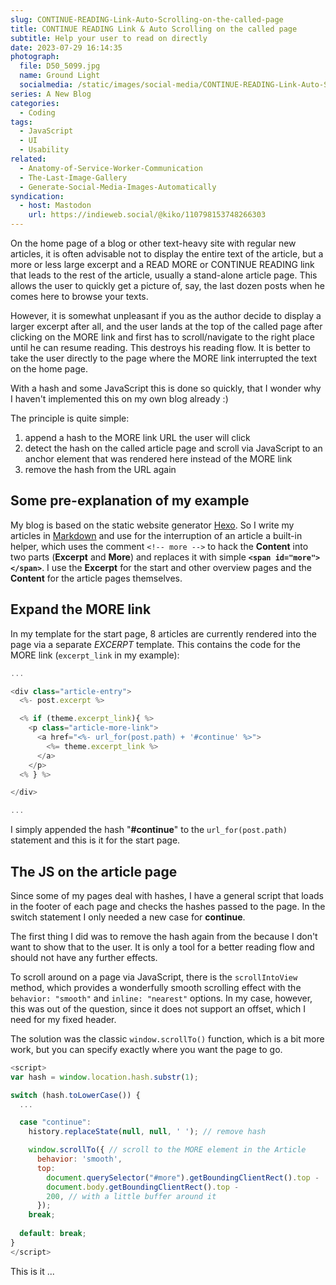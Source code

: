 ```yaml
---
slug: CONTINUE-READING-Link-Auto-Scrolling-on-the-called-page
title: CONTINUE READING Link & Auto Scrolling on the called page
subtitle: Help your user to read on directly
date: 2023-07-29 16:14:35
photograph:
  file: D50_5099.jpg
  name: Ground Light
  socialmedia: /static/images/social-media/CONTINUE-READING-Link-Auto-Scrolling-on-the-called-page.png
series: A New Blog
categories:
  - Coding
tags:
  - JavaScript
  - UI
  - Usability
related:
  - Anatomy-of-Service-Worker-Communication
  - The-Last-Image-Gallery
  - Generate-Social-Media-Images-Automatically
syndication:
  - host: Mastodon
    url: https://indieweb.social/@kiko/110798153748266303
---
```


On the home page of a blog or other text-heavy site with regular new articles, it is often advisable not to display the entire text of the article, but a more or less large excerpt and a READ MORE or CONTINUE READING link that leads to the rest of the article, usually a stand-alone article page. This allows the user to quickly get a picture of, say, the last dozen posts when he comes here to browse your texts.

However, it is somewhat unpleasant if you as the author decide to display a larger excerpt after all, and the user lands at the top of the called page after clicking on the MORE link and first has to scroll/navigate to the right place until he can resume reading. This destroys his reading flow. It is better to take the user directly to the page where the MORE link interrupted the text on the home page.

With a hash and some JavaScript this is done so quickly, that I wonder why I haven't implemented this on my own blog already :)

<!-- more -->

The principle is quite simple:

1. append a hash to the MORE link URL the user will click
2. detect the hash on the called article page and scroll via JavaScript to an anchor element that was rendered here instead of the MORE link
3. remove the hash from the URL again

## Some pre-explanation of my example

My blog is based on the static website generator [Hexo](https://hexo.io). So I write my articles in [Markdown](https://en.wikipedia.org/wiki/Markdown) and use for the interruption of an article a built-in helper, which uses the comment ``<!-- more -->`` to hack the **Content** into two parts (**Excerpt** and **More**) and replaces it with simple **``<span id="more"></span>``**. I use the **Excerpt** for the start and other overview pages and the **Content** for the article pages themselves.

## Expand the MORE link

In my template for the start page, 8 articles are currently rendered into the page via a separate *EXCERPT* template. This contains the code for the MORE link (``excerpt_link`` in my example):

```js ../layout/partial/excerpt.ejs
...

<div class="article-entry">
  <%- post.excerpt %>

  <% if (theme.excerpt_link){ %>
    <p class="article-more-link">
      <a href="<%- url_for(post.path) + '#continue' %>">
        <%= theme.excerpt_link %>
      </a>
    </p>
  <% } %>

</div>

...
```

I simply appended the hash "**&#35;continue**" to the ``url_for(post.path)`` statement and this is it for the start page.

## The JS on the article page

Since some of my pages deal with hashes, I have a general script that loads in the footer of each page and checks the hashes passed to the page. In the switch statement I only needed a new case for **continue**.

The first thing I did was to remove the hash again from the because I don't want to show that to the user. It is only a tool for a better reading flow and should not have any further effects.

To scroll around on a page via JavaScript, there is the ``scrollIntoView`` method, which provides a wonderfully smooth scrolling effect with the ``behavior: "smooth"`` and ``inline: "nearest"`` options. In my case, however, this was out of the question, since it does not support an offset, which I need for my fixed header.

The solution was the classic ``window.scrollTo()`` function, which is a bit more work, but you can specify exactly where you want the page to go.

```js ../layout/partial/after-footer.ejs
<script>
var hash = window.location.hash.substr(1);

switch (hash.toLowerCase()) {
  ...

  case "continue":
    history.replaceState(null, null, ' '); // remove hash

    window.scrollTo({ // scroll to the MORE element in the Article
      behavior: 'smooth',
      top:
        document.querySelector("#more").getBoundingClientRect().top -
        document.body.getBoundingClientRect().top -
        200, // with a little buffer around it
      });
    break;
  
  default: break;
}
</script>
```

This is it ...
